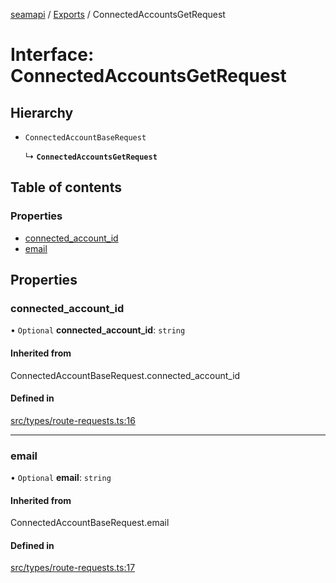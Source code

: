 [seamapi](../README.md) / [Exports](../modules.md) / ConnectedAccountsGetRequest

# Interface: ConnectedAccountsGetRequest

## Hierarchy

- `ConnectedAccountBaseRequest`

  ↳ **`ConnectedAccountsGetRequest`**

## Table of contents

### Properties

- [connected\_account\_id](ConnectedAccountsGetRequest.md#connected_account_id)
- [email](ConnectedAccountsGetRequest.md#email)

## Properties

### connected\_account\_id

• `Optional` **connected\_account\_id**: `string`

#### Inherited from

ConnectedAccountBaseRequest.connected\_account\_id

#### Defined in

[src/types/route-requests.ts:16](https://github.com/hello-seam/seamapi-javascript/blob/main/src/types/route-requests.ts#L16)

___

### email

• `Optional` **email**: `string`

#### Inherited from

ConnectedAccountBaseRequest.email

#### Defined in

[src/types/route-requests.ts:17](https://github.com/hello-seam/seamapi-javascript/blob/main/src/types/route-requests.ts#L17)
